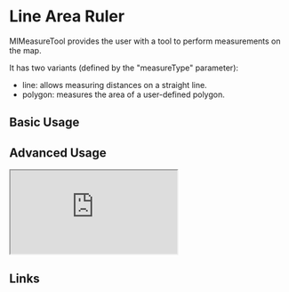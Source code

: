 # Line Area Ruler

MlMeasureTool provides the user with a tool to perform measurements on the map. 

It has two variants (defined by the "measureType" parameter):  

- line: allows measuring distances on a straight line. 
- polygon: measures the area of a user-defined polygon.

## Basic Usage


## Advanced Usage

<iframe
  id="iframe--core-maplibremap--style-change-config"
  title="Style Change Config"
  src="https://mapcomponents.github.io/react-map-components-maplibre/iframe.html?viewMode=story&amp;id=uicomponents-layerlist--vectortile-example"
  allowfullscreen=""
  loading="lazy"
  style={{ width: "100%", height: "500px", border: "0px none" }}
></iframe>

## Links